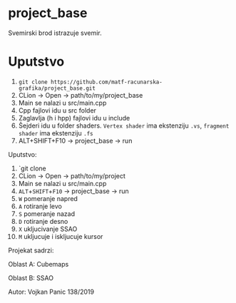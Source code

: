 # project_base
Svemirski brod istrazuje svemir.

# Uputstvo
1. `git clone https://github.com/matf-racunarska-grafika/project_base.git`
2. CLion -> Open -> path/to/my/project_base
3. Main se nalazi u src/main.cpp
4. Cpp fajlovi idu u src folder
5. Zaglavlja (h i hpp) fajlovi idu u include
6. Šejderi idu u folder shaders. `Vertex shader` ima ekstenziju `.vs`, `fragment shader` ima ekstenziju `.fs`
7. ALT+SHIFT+F10 -> project_base -> run

Uputstvo:
1. `git clone 
2. CLion -> Open -> path/to/my/project
3. Main se nalazi u src/main.cpp
4. `ALT`+`SHIFT`+`F10` -> project_base -> run
5. `W` pomeranje napred
6. `A` rotiranje levo
7. `S` pomeranje nazad
8. `D` rotiranje desno
9. `X` ukljucivanje SSAO
10. `M` ukljucuje i iskljucuje kursor

 
Projekat sadrzi:

Oblast A: Cubemaps

Oblast B: SSAO


Autor:
Vojkan Panic 138/2019
